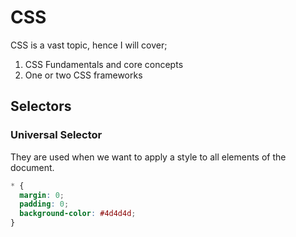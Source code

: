 # CSS

CSS is a vast topic, hence I will cover;
1. CSS Fundamentals and core concepts
2. One or two CSS frameworks

## Selectors

### Universal Selector

They are used when we want to apply a style to all elements of the document.

```css
* {
  margin: 0;
  padding: 0;
  background-color: #4d4d4d;
}
```
